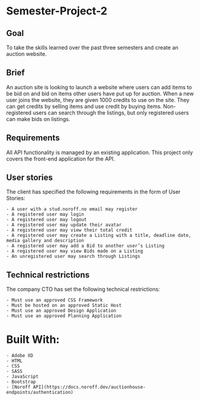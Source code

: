 # Semester-Project-2

## Goal

To take the skills learned over the past three semesters and create an auction website.

## Brief

An auction site is looking to launch a website where users can add items to be bid on and bid on items other users have put up for auction. When a new user joins the website, they are given 1000 credits to use on the site. They can get credits by selling items and use credit by buying items. Non-registered users can search through the listings, but only registered users can make bids on listings.

## Requirements

All API functionality is managed by an existing application. This project only covers the front-end application for the API.

## User stories

The client has specified the following requirements in the form of User Stories:

    - A user with a stud.noroff.no email may register
    - A registered user may login
    - A registered user may logout
    - A registered user may update their avatar
    - A registered user may view their total credit
    - A registered user may create a Listing with a title, deadline date, media gallery and description
    - A registered user may add a Bid to another user’s Listing
    - A registered user may view Bids made on a Listing
    - An unregistered user may search through Listings

## Technical restrictions

The company CTO has set the following technical restrictions:

    - Must use an approved CSS Framework
    - Must be hosted on an approved Static Host
    - Must use an approved Design Application
    - Must use an approved Planning Application

# Built With:

    - Adobe XD
    - HTML
    - CSS
    - SASS
    - JavaScript
    - Bootstrap
    - [Noroff API](https://docs.noroff.dev/auctionhouse-endpoints/authentication)


     


